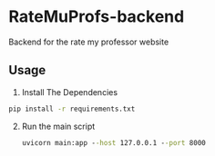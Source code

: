 # RateMuProfs-backend
Backend for the rate my professor website

## Usage

1. Install The Dependencies

```bat
pip install -r requirements.txt
```

2. Run the main script

	```bat
	uvicorn main:app --host 127.0.0.1 --port 8000
	```

